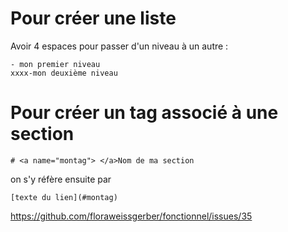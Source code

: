 # Pour créer une liste 

Avoir 4 espaces pour passer d'un niveau à un autre :

```
- mon premier niveau
xxxx-mon deuxième niveau
```

# Pour créer un tag associé à une section

```
# <a name="montag"> </a>Nom de ma section
```

on s'y réfère ensuite par

```
[texte du lien](#montag)
```

https://github.com/floraweissgerber/fonctionnel/issues/35
